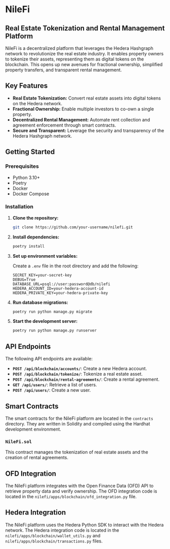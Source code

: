 
# NileFi

## Real Estate Tokenization and Rental Management Platform

NileFi is a decentralized platform that leverages the Hedera Hashgraph network to revolutionize the real estate industry. It enables property owners to tokenize their assets, representing them as digital tokens on the blockchain. This opens up new avenues for fractional ownership, simplified property transfers, and transparent rental management.

## Key Features

- **Real Estate Tokenization:** Convert real estate assets into digital tokens on the Hedera network.
- **Fractional Ownership:** Enable multiple investors to co-own a single property.
- **Decentralized Rental Management:** Automate rent collection and agreement enforcement through smart contracts.
- **Secure and Transparent:** Leverage the security and transparency of the Hedera Hashgraph network.

## Getting Started

### Prerequisites

- Python 3.10+
- Poetry
- Docker
- Docker Compose

### Installation

1. **Clone the repository:**

   ```bash
   git clone https://github.com/your-username/nilefi.git
   ```

2. **Install dependencies:**

   ```bash
   poetry install
   ```

3. **Set up environment variables:**

   Create a `.env` file in the root directory and add the following:

   ```
   SECRET_KEY=your-secret-key
   DEBUG=True
   DATABASE_URL=psql://user:password@db/nilefi
   HEDERA_ACCOUNT_ID=your-hedera-account-id
   HEDERA_PRIVATE_KEY=your-hedera-private-key
   ```

4. **Run database migrations:**

   ```bash
   poetry run python manage.py migrate
   ```

5. **Start the development server:**

   ```bash
   poetry run python manage.py runserver
   ```

## API Endpoints

The following API endpoints are available:

- **`POST /api/blockchain/accounts/`**: Create a new Hedera account.
- **`POST /api/blockchain/tokenize/`**: Tokenize a real estate asset.
- **`POST /api/blockchain/rental-agreements/`**: Create a rental agreement.
- **`GET /api/users/`**: Retrieve a list of users.
- **`POST /api/users/`**: Create a new user.

## Smart Contracts

The smart contracts for the NileFi platform are located in the `contracts` directory. They are written in Solidity and compiled using the Hardhat development environment.

### `NileFi.sol`

This contract manages the tokenization of real estate assets and the creation of rental agreements.

## OFD Integration

The NileFi platform integrates with the Open Finance Data (OFD) API to retrieve property data and verify ownership. The OFD integration code is located in the `nilefi/apps/blockchain/ofd_integration.py` file.

## Hedera Integration

The NileFi platform uses the Hedera Python SDK to interact with the Hedera network. The Hedera integration code is located in the `nilefi/apps/blockchain/wallet_utils.py` and `nilefi/apps/blockchain/transactions.py` files.
